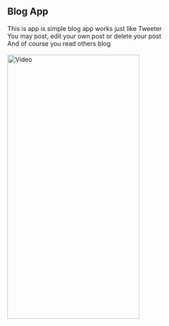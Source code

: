 <!DOCTYPE html>
<html>
<body>

<h2>Blog App</h2>

<div>
This is app is simple blog app works just like Tweeter<br>
You may post, edit your own post or delete your post<br>
And of course you read others blog<br>
<br>
</div>
<div class="row">
    <img src="shot/1.gif" alt="Video" width="300" height="600">
</div>
</body>
</html>

